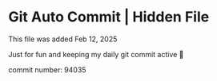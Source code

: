 # Git Auto Commit | Hidden File

This file was added Feb 12, 2025

Just for fun and keeping my daily git commit active 🤪

commit number: 94035
